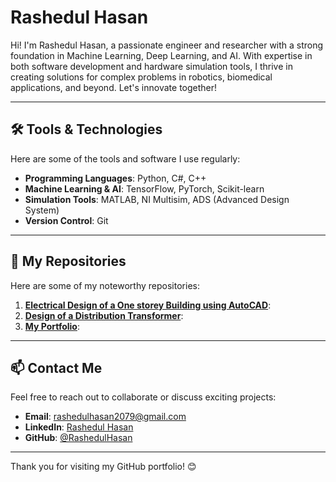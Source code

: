 # Rashedul Hasan

Hi! I'm Rashedul Hasan, a passionate engineer and researcher with a strong foundation in Machine Learning, Deep Learning, and AI. With expertise in both software development and hardware simulation tools, I thrive in creating solutions for complex problems in robotics, biomedical applications, and beyond. Let's innovate together!

---

## 🛠️ Tools & Technologies

Here are some of the tools and software I use regularly:

- **Programming Languages**: Python, C#, C++
- **Machine Learning & AI**: TensorFlow, PyTorch, Scikit-learn
- **Simulation Tools**: MATLAB, NI Multisim, ADS (Advanced Design System)
- **Version Control**: Git

---

## 📂 My Repositories

Here are some of my noteworthy repositories:

1. [**Electrical Design of a One storey Building using AutoCAD**](https://github.com/Zeldris-X/AutoCAD): 
2. [**Design of a Distribution Transformer**](https://github.com/Zeldris-X/Transformer-Design): 
3. [**My Portfolio**](https://github.com/Zeldris-X/My_portfolio):


---

## 📫 Contact Me

Feel free to reach out to collaborate or discuss exciting projects:

- **Email**: [rashedulhasan2079@gmail.com](mailto:rashedulhasan2079@gmail.com)
- **LinkedIn**: [Rashedul Hasan](www.linkedin.com/in/rashedul-hasan-04874b31b)
- **GitHub**: [@RashedulHasan](https://github.com/Zeldris-X)

---

Thank you for visiting my GitHub portfolio! 😊
